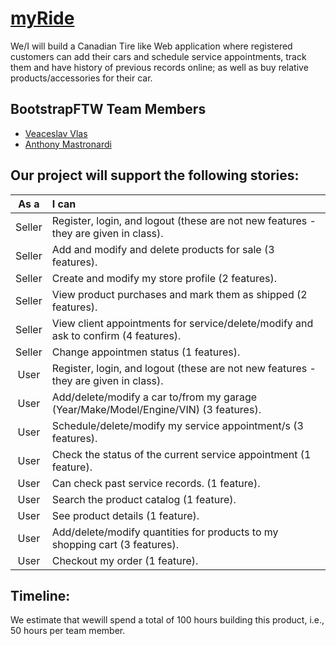 # [myRide](/Website)


We/I will build a Canadian Tire like Web application where registered customers can add their cars and schedule service appointments, track them and have history of previous records online; as well as buy relative products/accessories for their car.

## BootstrapFTW Team Members
- [Veaceslav Vlas](https://github.com/vlasslavic)
- [Anthony Mastronardi](https://github.com/antho-mastro)


## Our project will support the following stories:

| **As a** | **I can**                                                                                      |
|:--------:|:-----------------------------------------------------------------------------------------------|
|  Seller  | Register, login, and logout (these are not new features - they are given in class).            |
|  Seller  | Add and modify and delete products for sale (3 features).                                      |
|  Seller  | Create and modify my store profile (2 features).                                               |
|  Seller  | View product purchases and mark them as shipped (2 features).                                  |
|  Seller  | View client appointments for service/delete/modify and ask to confirm (4 features).            |
|  Seller  | Change appointmen status (1 features).                         |
|  User    | Register, login, and logout (these are not new features - they are given in class).            |
|  User    | Add/delete/modify a car to/from my garage (Year/Make/Model/Engine/VIN) (3 features).           |
|  User    | Schedule/delete/modify my service appointment/s (3 features).                                  |
|  User    | Check the status of the current service appointment (1 feature).                               |
|  User    | Can check past service records. (1 feature).                                                   |
|  User    | Search the product catalog (1 feature).                                                        |
|  User    | See product details (1 feature).                                                               |
|  User    | Add/delete/modify quantities for products to my shopping cart (3 features).                    |
|  User    | Checkout my order (1 feature).                                                                 |

## Timeline:
We estimate that wewill spend a total of 100 hours building this product, i.e., 50 hours per team member.

